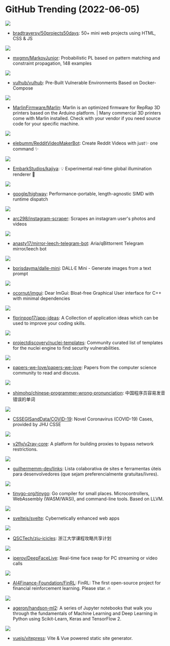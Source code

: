 # GitHub Trending (2022-06-05)

![](https://img.shields.io/badge/CSS-New%20308-green?style=flat-square&logo=appveyor)
- [bradtraversy/50projects50days](https://github.com/bradtraversy/50projects50days): 50+ mini web projects using HTML, CSS & JS

![](https://img.shields.io/badge/C%23-New%20253-green?style=flat-square&logo=appveyor)
- [mxgmn/MarkovJunior](https://github.com/mxgmn/MarkovJunior): Probabilistic PL based on pattern matching and constraint propagation, 148 examples

![](https://img.shields.io/badge/Dockerfile-New%2023-green?style=flat-square&logo=appveyor)
- [vulhub/vulhub](https://github.com/vulhub/vulhub): Pre-Built Vulnerable Environments Based on Docker-Compose

![](https://img.shields.io/badge/C%2B%2B-New%2023-green?style=flat-square&logo=appveyor)
- [MarlinFirmware/Marlin](https://github.com/MarlinFirmware/Marlin): Marlin is an optimized firmware for RepRap 3D printers based on the Arduino platform. | Many commercial 3D printers come with Marlin installed. Check with your vendor if you need source code for your specific machine.

![](https://img.shields.io/badge/Python-New%20234-green?style=flat-square&logo=appveyor)
- [elebumm/RedditVideoMakerBot](https://github.com/elebumm/RedditVideoMakerBot): Create Reddit Videos with just✨ one command ✨

![](https://img.shields.io/badge/Rust-New%20125-green?style=flat-square&logo=appveyor)
- [EmbarkStudios/kajiya](https://github.com/EmbarkStudios/kajiya): 💡 Experimental real-time global illumination renderer 🦀

![](https://img.shields.io/badge/C%2B%2B-New%20290-green?style=flat-square&logo=appveyor)
- [google/highway](https://github.com/google/highway): Performance-portable, length-agnostic SIMD with runtime dispatch

![](https://img.shields.io/badge/Python-New%2061-green?style=flat-square&logo=appveyor)
- [arc298/instagram-scraper](https://github.com/arc298/instagram-scraper): Scrapes an instagram user's photos and videos

![](https://img.shields.io/badge/Python-New%2088-green?style=flat-square&logo=appveyor)
- [anasty17/mirror-leech-telegram-bot](https://github.com/anasty17/mirror-leech-telegram-bot): Aria/qBittorrent Telegram mirror/leech bot

![](https://img.shields.io/badge/Python-New%20265-green?style=flat-square&logo=appveyor)
- [borisdayma/dalle-mini](https://github.com/borisdayma/dalle-mini): DALL·E Mini - Generate images from a text prompt

![](https://img.shields.io/badge/C%2B%2B-New%2022-green?style=flat-square&logo=appveyor)
- [ocornut/imgui](https://github.com/ocornut/imgui): Dear ImGui: Bloat-free Graphical User interface for C++ with minimal dependencies

![](https://img.shields.io/badge/none-New%20190-green?style=flat-square&logo=appveyor)
- [florinpop17/app-ideas](https://github.com/florinpop17/app-ideas): A Collection of application ideas which can be used to improve your coding skills.

![](https://img.shields.io/badge/Python-New%2022-green?style=flat-square&logo=appveyor)
- [projectdiscovery/nuclei-templates](https://github.com/projectdiscovery/nuclei-templates): Community curated list of templates for the nuclei engine to find security vulnerabilities.

![](https://img.shields.io/badge/Shell-New%2045-green?style=flat-square&logo=appveyor)
- [papers-we-love/papers-we-love](https://github.com/papers-we-love/papers-we-love): Papers from the computer science community to read and discuss.

![](https://img.shields.io/badge/Python-New%20104-green?style=flat-square&logo=appveyor)
- [shimohq/chinese-programmer-wrong-pronunciation](https://github.com/shimohq/chinese-programmer-wrong-pronunciation): 中国程序员容易发音错误的单词

![](https://img.shields.io/badge/none-New%202-green?style=flat-square&logo=appveyor)
- [CSSEGISandData/COVID-19](https://github.com/CSSEGISandData/COVID-19): Novel Coronavirus (COVID-19) Cases, provided by JHU CSSE

![](https://img.shields.io/badge/Go-New%2033-green?style=flat-square&logo=appveyor)
- [v2fly/v2ray-core](https://github.com/v2fly/v2ray-core): A platform for building proxies to bypass network restrictions.

![](https://img.shields.io/badge/none-New%2041-green?style=flat-square&logo=appveyor)
- [guilhermemm-dev/links](https://github.com/guilhermemm-dev/links): Lista colaborativa de sites e ferramentas úteis para desenvolvedores (que sejam preferencialmente gratuitas/livres).

![](https://img.shields.io/badge/Go-New%2017-green?style=flat-square&logo=appveyor)
- [tinygo-org/tinygo](https://github.com/tinygo-org/tinygo): Go compiler for small places. Microcontrollers, WebAssembly (WASM/WASI), and command-line tools. Based on LLVM.

![](https://img.shields.io/badge/TypeScript-New%20124-green?style=flat-square&logo=appveyor)
- [sveltejs/svelte](https://github.com/sveltejs/svelte): Cybernetically enhanced web apps

![](https://img.shields.io/badge/HTML-New%2046-green?style=flat-square&logo=appveyor)
- [QSCTech/zju-icicles](https://github.com/QSCTech/zju-icicles): 浙江大学课程攻略共享计划

![](https://img.shields.io/badge/Python-New%2083-green?style=flat-square&logo=appveyor)
- [iperov/DeepFaceLive](https://github.com/iperov/DeepFaceLive): Real-time face swap for PC streaming or video calls

![](https://img.shields.io/badge/Jupyter%20Notebook-New%2019-green?style=flat-square&logo=appveyor)
- [AI4Finance-Foundation/FinRL](https://github.com/AI4Finance-Foundation/FinRL): FinRL: The first open-source project for financial reinforcement learning. Please star. 🔥

![](https://img.shields.io/badge/Jupyter%20Notebook-New%2054-green?style=flat-square&logo=appveyor)
- [ageron/handson-ml2](https://github.com/ageron/handson-ml2): A series of Jupyter notebooks that walk you through the fundamentals of Machine Learning and Deep Learning in Python using Scikit-Learn, Keras and TensorFlow 2.

![](https://img.shields.io/badge/TypeScript-New%2032-green?style=flat-square&logo=appveyor)
- [vuejs/vitepress](https://github.com/vuejs/vitepress): Vite & Vue powered static site generator.

